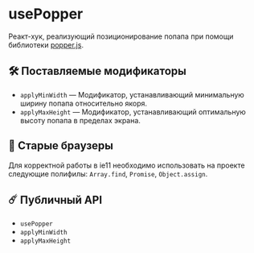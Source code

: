 # usePopper

Реакт-хук, реализующий позиционирование попапа при помощи библиотеки [popper.js](https://popper.js.org/).

## 🛠 Поставляемые модификаторы

- `applyMinWidth` — Модификатор, устанавливающий минимальную ширину попапа относительно якоря.
- `applyMaxHeight` — Модификатор, устанавливающий оптимальную высоту попапа в пределах экрана.

## 🚦 Старые браузеры

Для корректной работы в ie11 необходимо использовать на проекте следующие полифилы: `Array.find`, `Promise`, `Object.assign`.

## ☄️ Публичный API

- `usePopper`
- `applyMinWidth`
- `applyMaxHeight`

